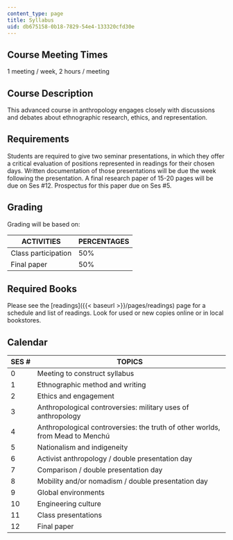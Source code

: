 ```yaml
---
content_type: page
title: Syllabus
uid: db675158-0b18-7829-54e4-133320cfd30e
---
```


Course Meeting Times
--------------------

1 meeting / week, 2 hours / meeting

Course Description
------------------

This advanced course in anthropology engages closely with discussions and debates about ethnographic research, ethics, and representation.

Requirements
------------

Students are required to give two seminar presentations, in which they offer a critical evaluation of positions represented in readings for their chosen days. Written documentation of those presentations will be due the week following the presentation. A final research paper of 15-20 pages will be due on Ses #12. Prospectus for this paper due on Ses #5.

Grading
-------

Grading will be based on:

| ACTIVITIES | PERCENTAGES |
| --- | --- |
| Class participation | 50% |
| Final paper | 50% 

Required Books
--------------

Please see the [readings]({{< baseurl >}}/pages/readings) page for a schedule and list of readings. Look for used or new copies online or in local bookstores.

Calendar
--------

| SES # | TOPICS |
| --- | --- |
| 0 | Meeting to construct syllabus |
| 1 | Ethnographic method and writing |
| 2 | Ethics and engagement |
| 3 | Anthropological controversies: military uses of anthropology |
| 4 | Anthropological controversies: the truth of other worlds, from Mead to Menchú |
| 5 | Nationalism and indigeneity |
| 6 | Activist anthropology / double presentation day |
| 7 | Comparison / double presentation day |
| 8 | Mobility and/or nomadism / double presentation day |
| 9 | Global environments |
| 10 | Engineering culture |
| 11 | Class presentations |
| 12 | Final paper